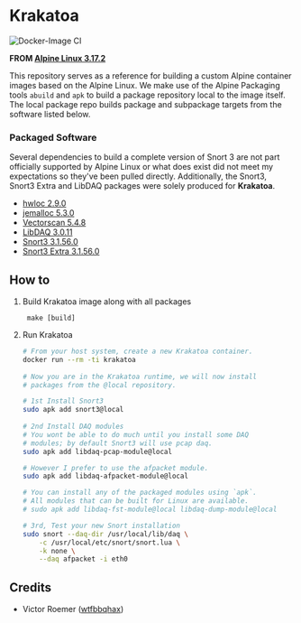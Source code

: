 # Krakatoa 
![Docker-Image CI](https://github.com/wtfbbqhax/Krakatoa/actions/workflows/docker-image.yml/badge.svg)

**FROM [Alpine Linux 3.17.2](https://www.alpinelinux.org/posts/Alpine-3.17.2-released.html)**

This repository serves as a reference for building a custom Alpine container images based on the Alpine Linux. We make use of the Alpine Packaging tools `abuild` and `apk` to build a package repository local to the image itself. The local package repo builds package and subpackage targets from the software listed below.

### Packaged Software 
Several dependencies to build a complete version of Snort 3 are not part officially supported by Alpine Linux or what does exist did not meet my expectations so they've been pulled directly. Additionally, the Snort3, Snort3 Extra and LibDAQ packages were solely produced for **Krakatoa**.

 * [hwloc 2.9.0](https://www-lb.open-mpi.org/software/hwloc/v2.9/)
 * [jemalloc 5.3.0](https://github.com/jemalloc/jemalloc/releases/tag/5.3.0/)
 * [Vectorscan 5.4.8](https://github.com/VectorCamp/vectorscan/releases/tag/vectorscan/5.4.8)
 * [LibDAQ 3.0.11](https://github.com/snort3/libdaq/releases/tag/v3.0.11)
 * [Snort3 3.1.56.0](https://github.com/snort3/snort3/releases/tag/3.1.56.0)
 * [Snort3 Extra 3.1.56.0](https://github.com/snort3/snort3_extra/releases/tag/3.1.56.0)

## How to

1. Build Krakatoa image along with all packages

        make [build]


2. Run Krakatoa
    ```sh
    # From your host system, create a new Krakatoa container.
    docker run --rm -ti krakatoa
        
    # Now you are in the Krakatoa runtime, we will now install 
    # packages from the @local repository.

    # 1st Install Snort3
    sudo apk add snort3@local
        
    # 2nd Install DAQ modules
    # You wont be able to do much until you install some DAQ
    # modules; by default Snort3 will use pcap daq.
    sudo apk add libdaq-pcap-module@local

    # However I prefer to use the afpacket module.
    sudo apk add libdaq-afpacket-module@local

    # You can install any of the packaged modules using `apk`. 
    # All modules that can be built for Linux are available.
    # sudo apk add libdaq-fst-module@local libdaq-dump-module@local

    # 3rd, Test your new Snort installation
    sudo snort --daq-dir /usr/local/lib/daq \
        -c /usr/local/etc/snort/snort.lua \
        -k none \
        --daq afpacket -i eth0 
    ```

## Credits
* Victor Roemer ([wtfbbqhax](https://www.github.com/wtfbbqhax))
